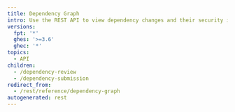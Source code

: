 ```yaml
---
title: Dependency Graph
intro: Use the REST API to view dependency changes and their security impact on your repository.
versions:
  fpt: '*'
  ghes: '>=3.6'
  ghec: '*'
topics:
  - API
children:
  - /dependency-review
  - /dependency-submission
redirect_from:
  - /rest/reference/dependency-graph
autogenerated: rest
---
```




<!-- Content after this section is automatically generated -->

